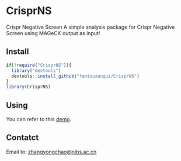 # CrisprNS
Crispr Negative Screen
A simple analysis package for Crispr Negative Screen using MAGeCK output as input!

## Install

```r
if(!require("CrisprNS")){
  library("devtools")
  devtools::install_github("fentouxungui/CrisprNS")
}
library(CrisprNS)
```
## Using

You can refer to this [demo]().

## Contatct

Email to: zhangyongchao@nibs.ac.cn
